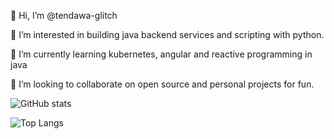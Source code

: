 👋 Hi, I’m @tendawa-glitch

👀 I’m interested in building java backend services and scripting with python.

🌱 I’m currently learning kubernetes, angular and reactive programming in java

💞️ I’m looking to collaborate on open source and personal projects for fun.




![GitHub stats](https://github-readme-stats.vercel.app/api?username=tendawa-glitch&show_icons=true&theme=tokyonight)




![Top Langs](https://github-readme-stats.vercel.app/api/top-langs/?username=tendawa-glitch&theme=tokyonight)
